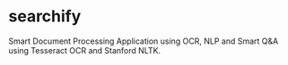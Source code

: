 # searchify
Smart Document Processing Application using OCR, NLP and Smart Q&amp;A using Tesseract OCR and Stanford NLTK.
